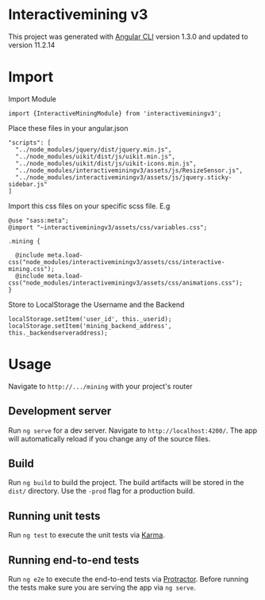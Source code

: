 # Interactivemining v3

This project was generated with [Angular CLI](https://github.com/angular/angular-cli) version 1.3.0 and updated to version 11.2.14

# Import

Import Module

    import {InteractiveMiningModule} from 'interactiveminingv3';

Place these files in your angular.json

    "scripts": [
      "../node_modules/jquery/dist/jquery.min.js",
      "../node_modules/uikit/dist/js/uikit.min.js",
      "../node_modules/uikit/dist/js/uikit-icons.min.js",
      "../node_modules/interactiveminingv3/assets/js/ResizeSensor.js",
      "../node_modules/interactiveminingv3/assets/js/jquery.sticky-sidebar.js"
    ]

Import this css files on your specific scss file. E.g

    @use "sass:meta";
    @import "~interactiveminingv3/assets/css/variables.css";
    
    .mining {
      
      @include meta.load-css("node_modules/interactiveminingv3/assets/css/interactive-mining.css");
      @include meta.load-css("node_modules/interactiveminingv3/assets/css/animations.css");
    }

Store to LocalStorage the Username and the Backend

    localStorage.setItem('user_id', this._userid);
    localStorage.setItem('mining_backend_address', this._backendserveraddress);

# Usage

Navigate to `http://.../mining` with your project's router

## Development server

Run `ng serve` for a dev server. Navigate to `http://localhost:4200/`. The app will automatically reload if you change any of the source files.

## Build

Run `ng build` to build the project. The build artifacts will be stored in the `dist/` directory. Use the `-prod` flag for a production build.

## Running unit tests

Run `ng test` to execute the unit tests via [Karma](https://karma-runner.github.io).

## Running end-to-end tests

Run `ng e2e` to execute the end-to-end tests via [Protractor](http://www.protractortest.org/).
Before running the tests make sure you are serving the app via `ng serve`.

